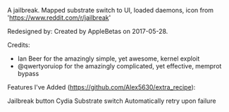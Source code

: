 A jailbreak. Mapped substrate switch to UI, loaded daemons, icon from 'https://www.reddit.com/r/jailbreak'

Redesigned by:
Created by AppleBetas on 2017-05-28.

Credits:
* Ian Beer for the amazingly simple, yet awesome, kernel exploit
* @qwertyoruiop for the amazingly complicated, yet effective, memprot bypass

Features I've Added (https://github.com/Alex5630/extra_recipe):

Jailbreak button
Cydia Substrate switch
Automatically retry upon failure
